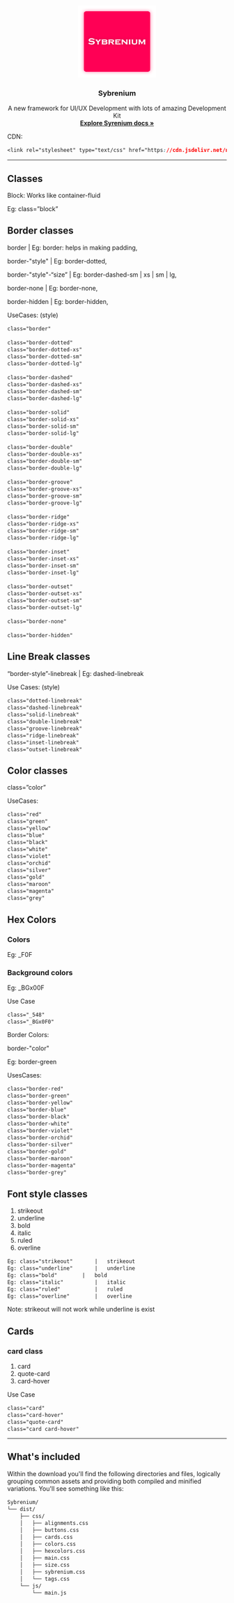 <p align="center">
  <a href="https://syberstar.netlify.com/">
    <img src="https://github.com/Syber-Lab/Sybrenium/blob/main/imgs/Sybrenium.png" alt="Bootstrap logo" width="180" height="165">
  </a>
</p>

<h3 align="center">Sybrenium</h3>


<p align="center">
  A new framework for UI/UX Development with lots of amazing Development Kit
  <br>
  <a href="https://github.com/Syber-Lab/Sybrenium"><strong>Explore Syrenium docs »</strong></a>
  <br>
</p>


CDN:
```CSS
<link rel="stylesheet" type="text/css" href="https://cdn.jsdelivr.net/npm/sybrenium@1.0.3/dist/css/main.css">
```

<hr>

##  Classes

Block:
	Works like container-fluid

Eg:    class=”block”


## Border classes

border					|   Eg: border: helps in making padding,

border-"style"   			|   Eg: border-dotted,

border-"style"-“size”			|   Eg: border-dashed-sm | xs | sm | lg,

border-none				|   Eg: border-none,

border-hidden				|   Eg: border-hidden,

UseCases: (style)
```
class="border"

class="border-dotted"
class="border-dotted-xs"
class="border-dotted-sm"
class="border-dotted-lg"

class="border-dashed"
class="border-dashed-xs"
class="border-dashed-sm"
class="border-dashed-lg"

class="border-solid"
class="border-solid-xs"
class="border-solid-sm"
class="border-solid-lg"

class="border-double"
class="border-double-xs"
class="border-double-sm"
class="border-double-lg"

class="border-groove"
class="border-groove-xs"
class="border-groove-sm"
class="border-groove-lg"

class="border-ridge"
class="border-ridge-xs"
class="border-ridge-sm"
class="border-ridge-lg"

class="border-inset"
class="border-inset-xs"
class="border-inset-sm"
class="border-inset-lg"

class="border-outset"
class="border-outset-xs"
class="border-outset-sm"
class="border-outset-lg"

class="border-none"

class="border-hidden"
```
## Line Break classes

“border-style”-linebreak		|  Eg: dashed-linebreak

Use Cases: (style)

```
class="dotted-linebreak"
class="dashed-linebreak"
class="solid-linebreak"
class="double-linebreak"
class="groove-linebreak"
class="ridge-linebreak"
class="inset-linebreak"
class="outset-linebreak"
```

## Color classes

class=”color”

UseCases:
```
class="red"
class="green"
class="yellow"
class="blue"
class="black"
class="white"
class="violet"
class="orchid"
class="silver"
class="gold"
class="maroon"
class="magenta"
class="grey"
```


## Hex Colors

### Colors
Eg: _F0F

### Background colors
Eg: _BGx00F

Use Case
```
class="_548"
class="_BGx0F0"
```


Border Colors:

border-"color"

Eg: border-green

UsesCases:
```
class="border-red"
class="border-green"
class="border-yellow"
class="border-blue"
class="border-black"
class="border-white"
class="border-violet"
class="border-orchid"
class="border-silver"
class="border-gold"
class="border-maroon"
class="border-magenta"
class="border-grey"
```

## Font style classes

1.	strikeout
2.	underline
3.	bold
4.	italic
5.	ruled
6.	overline

```
Eg: class="strikeout"   	|   strikeout
Eg: class="underline"   	|   underline
Eg: class="bold"   		|   bold
Eg: class="italic"   		|   italic
Eg: class="ruled"   		|   ruled
Eg: class="overline"   		|   overline
```
Note:
strikeout will not work while underline is exist


## Cards

### card class

1.	card
2.	quote-card
3.  card-hover

Use Case
```
class="card"
class="card-hover"
class="quote-card"
class="card card-hover"
```
<hr>

## What's included

Within the download you'll find the following directories and files, logically grouping common assets and providing both compiled and minified variations. You'll see something like this:

```text
Sybrenium/
└── dist/
    ├── css/
    │   ├── alignments.css
    │   ├── buttons.css
    │   ├── cards.css
    │   ├── colors.css
    │   ├── hexcolors.css
    │   ├── main.css
    │   ├── size.css
    │   ├── sybrenium.css
    │   └── tags.css
    └── js/
      	└── main.js

```
